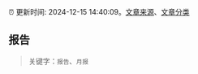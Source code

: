 :alarm_clock: 更新时间: 2024-12-15 14:40:09。[文章来源](/README.md)、[文章分类](/TAGS.md)

## 报告


> 关键字：`报告`、`月报`



